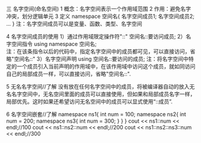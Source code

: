 三 名字空间(命名空间)
1 概念：名字空间表示一个作用域范围 
2 作用：避免名字冲突，划分逻辑单元
3 定义
	namespace 空间名{
		名字空间成员1;
		名字空间成员2;
		...
	}
	注：名字空间成员可以是变量、函数、类型、名字空间

4 名字空间成员的使用
1）通过作用域限定操作符"::"
   空间名::要访问成员;
2）名字空间指令
	using namespace 空间名;	
	注：在该条指令以后的代码中，指定名字空间中的成员都可见，可以直接访问，省略"空间名::"
3）名字空间声明
	using 空间名::要访问的成员;
	注：将名字空间中特定的一个成员引入当前声明的作用域中，在该作用域中访问这个成员，就如同访问自己的局部成员一样，可以直接访问，省略"空间名::".

5 无名名字空间//了解
  没有放在任何名字空间中的成员，将被编译器自动的放入无名名字空间中，无名空间里面的成员可以直接使用，但如果和局部成员名字一样，局部优先。这时如果还希望访问无名空间中的成员可以显式使用“::成员”.
  
6 名字空间嵌套//了解
  namespace ns1{
  		int num = 100;
  		namespace ns2{
  			int num = 200;
  			namespace ns3{
  				int num = 300;
  			}
  		}
  }
  cout << ns1::num << endl;//100
  cout << ns1::ns2::num << endl;//200
  cout << ns1::ns2::ns3::num << endl;//300